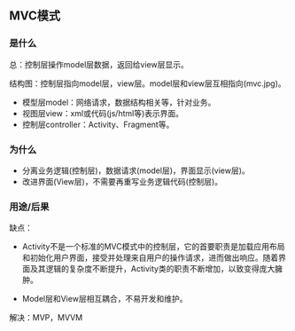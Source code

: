 ## MVC模式

### 是什么

总：控制层操作model层数据，返回给view层显示。

结构图：控制层指向model层，view层。model层和view层互相指向(mvc.jpg)。

- 模型层model：网络请求，数据结构相关等，针对业务。
- 视图层view：xml或代码(js/html等)表示界面。
- 控制层controller：Activity、Fragment等。

### 为什么

- 分离业务逻辑(控制层)，数据请求(model层)，界面显示(view层)。
- 改进界面(View层)，不需要再重写业务逻辑代码(控制层)。

### 用途/后果

缺点：

- Activity不是一个标准的MVC模式中的控制层，它的首要职责是加载应用布局和初始化用户界面，接受并处理来自用户的操作请求，进而做出响应。随着界面及其逻辑的复杂度不断提升，Activity类的职责不断增加，以致变得庞大臃肿。

- Model层和View层相互耦合，不易开发和维护。

解决：MVP，MVVM
